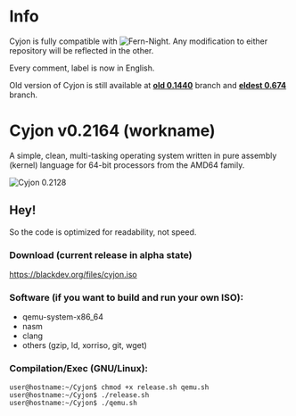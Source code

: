 # Info

Cyjon is fully compatible with ![Fern-Night](https://github.com/CorruptedByCPU/Fern-Night/). Any modification to either repository will be reflected in the other.

Every comment, label is now in English.

Old version of Cyjon is still available at **[old 0.1440](https://github.com/CorruptedByCPU/Cyjon/tree/old)** branch and **[eldest 0.674](https://github.com/CorruptedByCPU/Cyjon/tree/eldest)** branch.

# Cyjon v0.2164 (workname)

A simple, clean, multi-tasking operating system written in pure assembly (kernel) language for 64-bit processors from the AMD64 family.

![Cyjon 0.2128](https://blackdev.org/shot/2128.png?)

## Hey!

So the code is optimized for readability, not speed.

### Download (current release in alpha state)

   https://blackdev.org/files/cyjon.iso

### Software (if you want to build and run your own ISO):

  - qemu-system-x86_64
  - nasm
  - clang
  - others (gzip, ld, xorriso, git, wget)

### Compilation/Exec (GNU/Linux):

	user@hostname:~/Cyjon$ chmod +x release.sh qemu.sh
	user@hostname:~/Cyjon$ ./release.sh
	user@hostname:~/Cyjon$ ./qemu.sh
